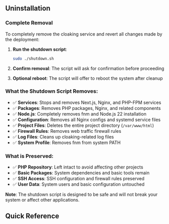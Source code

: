 ## Uninstallation

### Complete Removal

To completely remove the cloaking service and revert all changes made by the deployment:

1. **Run the shutdown script**:

   ```bash
   sudo ./shutdown.sh
   ```

2. **Confirm removal**: The script will ask for confirmation before proceeding

3. **Optional reboot**: The script will offer to reboot the system after cleanup

### What the Shutdown Script Removes:

- ✅ **Services**: Stops and removes Next.js, Nginx, and PHP-FPM services
- ✅ **Packages**: Removes PHP packages, Nginx, and related components
- ✅ **Node.js**: Completely removes fnm and Node.js 22 installation
- ✅ **Configuration**: Removes all Nginx configs and systemd service files
- ✅ **Project Files**: Deletes the entire project directory (`/var/www/html`)
- ✅ **Firewall Rules**: Removes web traffic firewall rules
- ✅ **Log Files**: Cleans up cloaking-related log files
- ✅ **System Profile**: Removes fnm from system PATH

### What is Preserved:

- ✅ **PHP Repository**: Left intact to avoid affecting other projects
- ✅ **Basic Packages**: System dependencies and basic tools remain
- ✅ **SSH Access**: SSH configuration and firewall rules preserved
- ✅ **User Data**: System users and basic configuration untouched

**Note**: The shutdown script is designed to be safe and will not break your system or affect other applications.

## Quick Reference
